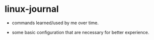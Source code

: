 # linux-journal

- commands learned/used by me over time.

- some basic configuration that are necessary for better experience.
